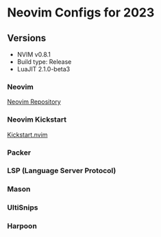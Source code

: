 # Neovim Configs for 2023

## Versions

- NVIM v0.8.1
- Build type: Release
- LuaJIT 2.1.0-beta3

### Neovim

[Neovim Repository](https://github.com/neovim/neovim)

### Neovim Kickstart

[Kickstart.nvim](https://github.com/nvim-lua/kickstart.nvim)

### Packer
### LSP (Language Server Protocol)
### Mason
### UltiSnips
### Harpoon
